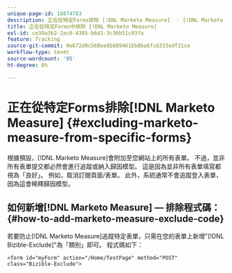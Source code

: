 ```yaml
---
unique-page-id: 18874783
description: 正在從特定Forms排除 [!DNL Marketo Measure]  - [!DNL Marketo Measure]
title: 正在從特定Forms中排除 [!DNL Marketo Measure]
exl-id: ce39a3b2-2ac6-4385-b6d1-3c36b51c03fa
feature: Tracking
source-git-commit: 9e672d0c568ee0b889461bb8ba6fc6333edf31ce
workflow-type: tm+mt
source-wordcount: '95'
ht-degree: 0%

---
```


# 正在從特定Forms排除[!DNL Marketo Measure] {#excluding-marketo-measure-from-specific-forms}

根據預設，[!DNL Marketo Measure]會附加至您網站上的所有表單。 不過，並非所有表單提交都必然會進行追蹤或納入歸因模型。 這是因為並非所有表單填寫都視為「良好」。 例如，取消訂閱頁面/表單。 此外，系統通常不會追蹤登入表單，因為這會稀釋歸因模型。

## 如何新增[!DNL Marketo Measure] — 排除程式碼：  {#how-to-add-marketo-measure-exclude-code}

若要防止[!DNL Marketo Measure]追蹤特定表單，只需在您的表單上新增&quot;[!DNL Bizible-Exclude]&quot;為「類別」即可。 程式碼如下：

`<form id="myForm" action="/Home/TestPage" method="POST" class="Bizible-Exclude">`
